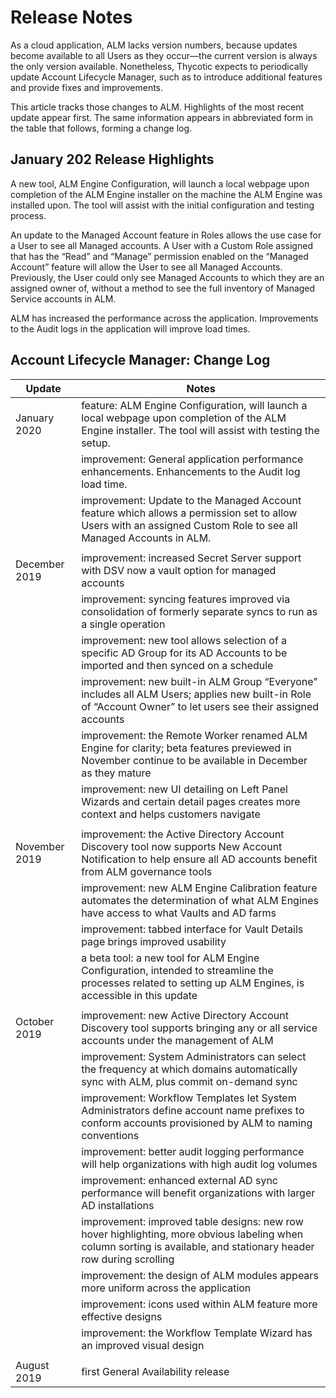 ﻿[title]: # (Release Notes)
[tags]: # (Account Lifecycle Manager,ALM,Active Directory,)
[priority]: # (8450)

# Release Notes

As a cloud application, ALM lacks version numbers, because updates become available to all Users as they occur—the current version is always the only version available. Nonetheless, Thycotic expects to periodically update Account Lifecycle Manager, such as to introduce additional features and provide fixes and improvements.

This article tracks those changes to ALM. Highlights of the most recent update appear first. The same information appears in abbreviated form in the table that follows, forming a change log.

## January 202 Release Highlights
A new tool, ALM Engine Configuration, will launch a local webpage upon completion of the ALM Engine installer on the machine the ALM Engine was installed upon. The tool will assist with the initial configuration and testing process. 

An update to the Managed Account feature in Roles allows the use case for a User to see all Managed accounts. A User with a Custom Role assigned that has the “Read” and “Manage” permission enabled on the “Managed Account” feature will allow the User to see all Managed Accounts. Previously, the User could only see Managed Accounts to which they are an assigned owner of, without a method to see the full inventory of Managed Service accounts in ALM. 

ALM has increased the performance across the application. Improvements to the Audit logs in the application will improve load times. 

## Account Lifecycle Manager: Change Log

| **Update**             | **Notes**                                                                                                                                                           |
|------------------------|---------------------------------------------------------------------------------------------------------------------------------------------------------------------|
|January 2020            |feature: ALM Engine Configuration, will launch a local webpage upon completion of the ALM Engine installer. The tool will assist with testing the setup.             |
|                        |improvement: General application performance enhancements. Enhancements to the Audit log load time.                                                                  |
|                        |improvement: Update to the Managed Account feature which allows a permission set to allow Users with an assigned Custom Role to see all Managed Accounts in ALM.     |
|                        |                                                                                                                                                                     |      
|December 2019           | improvement: increased Secret Server support with DSV now a vault option for managed accounts                                                                                                                                                                                 |
|                        | improvement: syncing features improved via consolidation of formerly separate syncs to run as a single operation                                                    |
|                        | improvement: new tool allows selection of a specific AD Group for its AD Accounts to be imported and then synced on a schedule                                      |
|                        | improvement: new built-in ALM Group “Everyone” includes all ALM Users; applies new built-in Role of “Account Owner” to let users see their assigned accounts        |
|                        | improvement: the Remote Worker renamed ALM Engine for clarity; beta features previewed in November continue to be available in December as they mature              |
|                        | improvement: new UI detailing on Left Panel Wizards and certain detail pages creates more context and helps customers navigate                                      |
|                        |                                                                                                                                                                     |
| November 2019          | improvement: the Active Directory Account Discovery tool now supports New Account Notification to help ensure all AD accounts benefit from ALM governance tools     |
|                        | improvement: new ALM Engine Calibration feature automates the determination of what ALM Engines have access to what Vaults and AD farms                             |
|                        | improvement: tabbed interface for Vault Details page brings improved usability                                                                                      |
|                        | a beta tool: a new tool for ALM Engine Configuration, intended to streamline the processes related to setting up ALM Engines, is accessible in this update          |
|                        |                                                                                                                                                                     |
| October 2019           | improvement: new Active Directory Account Discovery tool supports bringing any or all service accounts under the management of ALM                                  |
|                        | improvement: System Administrators can select the frequency at which domains automatically sync with ALM, plus commit on-demand sync                                |
|                        | improvement: Workflow Templates let System Administrators define account name prefixes to conform accounts provisioned by ALM to naming conventions                 |
|                        | improvement: better audit logging performance will help organizations with high audit log volumes                                                                   |
|                        | improvement: enhanced external AD sync performance will benefit organizations with larger AD installations                                                          |
|                        | improvement: improved table designs: new row hover highlighting, more obvious labeling when column sorting is available, and stationary header row during scrolling |
|                        | improvement: the design of ALM modules appears more uniform across the application                                                                                  |
|                        | improvement: icons used within ALM feature more effective designs                                                                                                   |
|                        | improvement: the Workflow Template Wizard has an improved visual design                                                                                             |
|                        |                                                                                                                                                                     |
| August 2019            | first General Availability release                                                                                                                                  |
